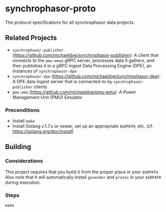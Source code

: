 # synchrophasor-proto

The protocol specifications for all synchrophasor data projects.

## Related Projects

 * `synchrophasor-publisher` (https://github.com/michaeldye/synchrophasor-publisher): A client that connects to the `pmu-emu`s gRPC server, processes data it gathers, and then publishes it to a gRPC ingest Data Processing Engine (DPE), an instances of `synchrophasor-dpe`
 * `synchrophasor-dpe` (https://github.com/michaeldye/synchrophasor-dpe): A DPE data ingest server that is connected-to by `synchrophasor-publisher` clients
 * `pmu-emu` (https://github.com/michaeldye/pmu-emu): A Power Management Unit (PMU) Emulator

### Preconditions

 * Install `make`
 * Install Golang v.1.7.x or newer, set up an appropriate `$GOPATH`, etc. (cf. https://golang.org/doc/install)

## Building

### Considerations

This project requires that you build it from the proper place in your `$GOPATH`. Also note that it will automatically install `govendor` and `protoc` in your `$GOPATH` during execution.

### Steps

    make
